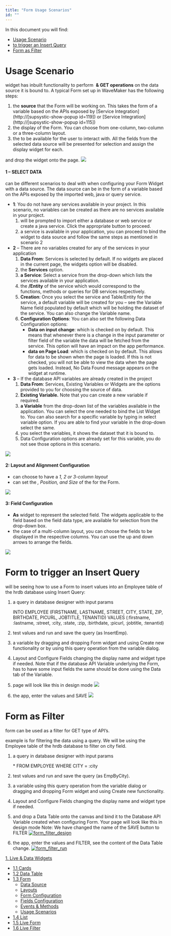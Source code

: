 ```yaml
---
title: "Form Usage Scenarios"
id: ""
---
```


In this document you will find:

- [Usage Scenario](#basic)
- [to trigger an Insert Query](#query)
- [Form as Filter](#filter)

# Usage Scenario

widget has inbuilt functionality to perform  **& GET operations** on the data source it is bound to. A typical Form set up in WaveMaker has the following steps:

1. the **source** that the Form will be working on. This takes the form of a variable based on the APIs exposed by [Service Integration](http://[supsystic-show-popup id=119]) or [Service Integration](http://[supsystic-show-popup id=115])
2. the display of the Form. You can choose from one-column, two-column or a three-column layout.
3. the to be available for the user to interact with. All the fields from the selected data source will be presented for selection and assign the display widget for each.

and drop the widget onto the page. [![](../assets/form_usage_dnd.png)](../assets/form_usage_dnd.png)

#### 1 – SELECT DATA

can be different scenarios to deal with when configuring your Form Widget with a data source. The data source can be in the form of a variable based on the APIs exposed by the imported web, java or query service.

- **1**: You do not have any services available in your project. In this scenario, no variables can be created as there are no services available in your project.
    1. will be prompted to import either a database or web service or create a java service. Click the appropriate button to proceed.
    2. a service is available in your application, you can proceed to bind the widget to data source and follow the same steps as mentioned in scenario 2
- **2** – There are no variables created for any of the services in your application
    1. **Data From**: Services is selected by default. If no widgets are placed in the current page, the widgets option will be disabled.
    2. the **Services** option.
    3. **a Service**: Select a service from the drop-down which lists the services available in your application.
    4. the **/Entity** of the service which would correspond to the functions, methods or queries for DB services respectively.
    5. **Creation**: Once you select the service and Table/Entity for the service, a default variable will be created for you – see the Variable Name field populated by default which will be holding the dataset of the service. You can also change the Variable name.
    6. **Configuration Options**: You can also set the following Data Configuration options:
        - **Data on input change**: which is checked on by default. This means that whenever there is a change in the input parameter or filter field of the variable the data will be fetched from the service. This option will have an impact on the app performance.
        - **data on Page Load**: which is checked on by default. This allows for data to be shown when the page is loaded. If this is not checked, you will not be able to view the data when the page gets loaded. Instead, No Data Found message appears on the widget at runtime.
- **3** – If the database API variables are already created in the project
    1. **Data From**: Services, Existing Variables or Widgets are the options provided to you for choosing the source of data.
    2. **Existing Variable.** Note that you can create a new variable if required.
    3. **a Variable** from the drop-down list of the variables available in the application. You can select the one needed to bind the List Widget to. You can also search for a specific variable by typing in select variable option. If you are able to find your variable in the drop-down select the same.
    4. you select the variables, it shows the dataset that it is bound to.
    5. Data Configuration options are already set for this variable, you do not see those options in this scenario.

[![](../assets/form_usage_var.png)](../assets/form_usage_var.png)

#### 2: Layout and Alignment Configuration

- can choose to have a _1, 2 or 3-column layout_
- can set the _, Position, and Size_ of the for the Form.

[![](../assets/form_usage_layout.png)](../assets/form_usage_layout.png)

#### 3: Field Configuration

- **As** widget to represent the selected field. The widgets applicable to the field based on the field data type, are available for selection from the drop-down box.
- the case of a multi-column layout, you can choose the fields to be displayed in the respective columns. You can use the up and down arrows to arrange the fields.

[![](../assets/form_usage_data.png)](../assets/form_usage_data.png)

# Form to trigger an Insert Query

will be seeing how to use a Form to insert values into an Employee table of the hrdb database using Insert Query:

1. a query in database designer with input params
    
     INTO EMPLOYEE 
    (FIRSTNAME, LASTNAME, STREET, CITY, STATE, ZIP, BIRTHDATE, PICURL, JOBTITLE, TENANTID)
    VALUES (:firstname, :lastname, :street, :city, :state, :zip, :birthdate, :picurl, :jobtitle, :tenantid)
    
2. test values and run and save the query (as InsertEmp).
3. a variable by dragging and dropping Form widget and using Create new functionality or by using this query operation from the variable dialog.
4. Layout and Configure Fields changing the display name and widget type if needed. Note that if the database API Variable underlying the Form, has to have some input fields the same should be done using the Data tab of the Variable.
5. page will look like this in design mode [![](../assets/form_query_design.png)](../assets/form_query_design.png)
6. the app, enter the values and SAVE [![](../assets/form_query_run.png)](../assets/form_query_run.png)

# Form as Filter

form can be used as a filter for GET type of API’s.

example is for filtering the data using a query. We will be using the Employee table of the hrdb database to filter on city field.

1. a query in database designer with input params
    
     \* FROM EMPLOYEE WHERE CITY = :city
    
2. test values and run and save the query (as EmpByCity).
3. a variable using this query operation from the variable dialog or dragging and dropping Form widget and using Create new functionality.
4. Layout and Configure Fields changing the display name and widget type if needed.
5. and drop a Data Table onto the canvas and bind it to the Database API Variable created when configuring Form. Your page will look like this in design mode Note: We have changed the name of the SAVE button to FILTER [![form_filter_design](../assets/form_filter_design.png)](../assets/form_filter_design.png)
6. the app, enter the values and FILTER, see the content of the Data Table change. [![form_filter_run](../assets/form_filter_run.png)](../assets/form_filter_run.png)

[1\. Live & Data Widgets](/learn/app-development/widgets/widget-library/#data-live)

- [1.1 Cards](/learn/app-development/widgets/datalive/cards/)
- [1.2 Data Table](/learn/app-development/widgets/datalive/data-table/)
- [1.3 Form](/learn/app-development/widgets/datalive/form/)
    - [Data Source](/learn/app-development/widgets/datalive/form/form-data-source/)
    - [Layouts](/learn/app-development/widgets/datalive/form/form-layouts/)
    - [Form Configuration](/learn/app-development/widgets/datalive/form/form-configurations/)
    - [Fields Configuration](/learn/app-development/widgets/datalive/form/form-fields-configuration/)
    - [Events & Methods](/learn/app-development/widgets/datalive/form/form-events-methods/)
    - [Usage Scenarios](/learn/app-development/widgets/datalive/form/form-usage-scenarios/)
- [1.4 List](/learn/app-development/widgets/datalive/list/)
- [1.5 Live Form](/learn/app-development/widgets/datalive/live-form/)
- [1.6 Live Filter](/learn/app-development/widgets/datalive/live-filter/)
